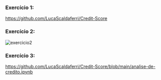 ### Exercício 1: 
https://github.com/LucaScaldaferri/Credit-Score

### Exercício 2:
<img src="https://github.com/LucaScaldaferri/Curso_Cientista_de_Dados/blob/main/M%C3%B3dulo%208%20-%20Git-GitHub%20-%20Controle%20de%20versionamento/Print.png" alt="exercicio2">

### Exercício 3:
https://github.com/LucaScaldaferri/Credit-Score/blob/main/analise-de-credito.ipynb
